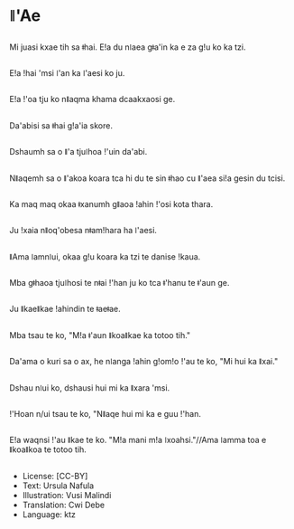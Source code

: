 # ǁ'Ae

##
Mi juasi kxae tih sa ǂhai. E!a du nǀaea gǂa'in ka e za g!u ko ka tzi.

##
E!a !hai 'msi ǀ'an ka ǀ'aesi ko ju.

##
E!a !'oa tju ko nǁaqma khama dcaakxaosi ge.

##
Da'abisi sa ǂhai g!a'ia skore.

##
Dshaumh sa o ǁ'a tjuǀhoa !'uin da'abi.

##
Nǁaqemh sa o ǁ'akoa koara tca hi du te sin ǂhao cu ǁ'aea si!a gesin du tcisi.

##
Ka maq maq okaa ǂxanumh gǁaoa !ahin !'osi kota thara.

##
Ju !xaia nǁoq'obesa nǂam!hara ha ǀ'aesi.

##
ǁAma ǀamnǀui, okaa g!u koara ka tzi te danise !kaua.

##
Mba gǂhaoa tjuǀhosi te nǂai !'han ju ko tca ǂ'hanu te ǂ'aun ge.

##
Ju ǁkaeǁkae !ahindin te ǂaeǂae.

##
Mba tsau te ko, "M!a ǂ'aun ǁkoaǁkae ka totoo tih."

##
Da'ama o kuri sa o ax, he nǀanga !ahin g!om!o !'au te ko, "Mi hui ka ǁxai."

##
Dshau nǀui ko, dshausi hui mi ka ǁxara 'msi.

##
!'Hoan n/ui tsau te ko, "Nǁaqe hui mi ka e guu !'han.

##
E!a waqnsi !'au ǁkae te ko. "M!a mani m!a ǀxoahsi."//Ama ǀamma toa e ǁkoaǁkoa te totoo tih.

##
* License: [CC-BY]
* Text: Ursula Nafula
* Illustration: Vusi Malindi
* Translation: Cwi Debe
* Language: ktz
